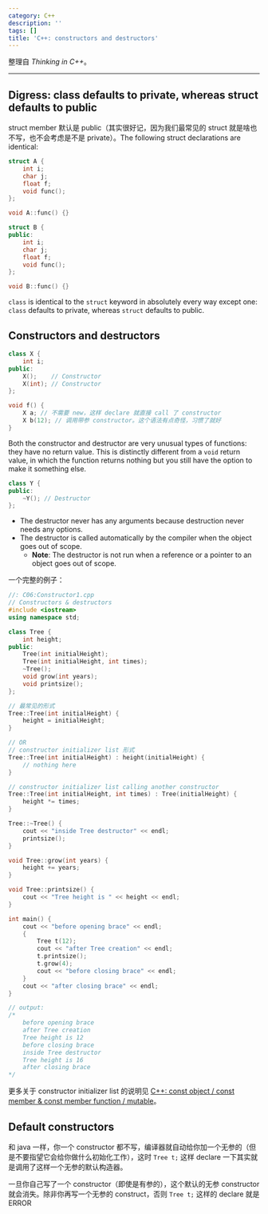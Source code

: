 ```yaml
---
category: C++
description: ''
tags: []
title: 'C++: constructors and destructors'
---
```


整理自 _Thinking in C++_。

-----

## Digress: class defaults to private, whereas struct defaults to public

struct member 默认是 public（其实很好记，因为我们最常见的 struct 就是啥也不写，也不会考虑是不是 private）。The following struct declarations are identical:

```cpp
struct A {
	int i;
	char j;
	float f;
	void func();
};

void A::func() {}

struct B {
public:
	int i;
	char j;
	float f;
	void func();
};

void B::func() {}
```

`class` is identical to the `struct` keyword in absolutely every way except one: `class` defaults to private, whereas `struct` defaults to public.

## Constructors and destructors

```cpp
class X {
	int i;
public:
	X(); 	// Constructor
	X(int); // Constructor
};

void f() {
	X a; // 不需要 new，这样 declare 就直接 call 了 constructor
	X b(12); // 调用带参 constructor。这个语法有点奇怪，习惯了就好
}
```

Both the constructor and destructor are very unusual types of functions: they have no return value. This is distinctly different from a `void` return value, in which the function returns nothing but you still have the option to make it something else.

```cpp
class Y {
public:
	~Y(); // Destructor
};
```

* The destructor never has any arguments because destruction never needs any options.
* The destructor is called automatically by the compiler when the object goes out of scope.
	- **Note**: The destructor is not run when a reference or a pointer to an object goes out of scope.

一个完整的例子：

```cpp
//: C06:Constructor1.cpp
// Constructors & destructors
#include <iostream>
using namespace std;

class Tree {
    int height;
public:
    Tree(int initialHeight);    		
    Tree(int initialHeight, int times);	
    ~Tree();                    		
    void grow(int years);
    void printsize();
};

// 最常见的形式
Tree::Tree(int initialHeight) { 
    height = initialHeight;
}

// OR
// constructor initializer list 形式
Tree::Tree(int initialHeight) : height(initialHeight) {
    // nothing here
}

// constructor initializer list calling another constructor
Tree::Tree(int initialHeight, int times) : Tree(initialHeight) { 
    height *= times;
}

Tree::~Tree() {
	cout << "inside Tree destructor" << endl;
	printsize();
}

void Tree::grow(int years) {
	height += years;
}

void Tree::printsize() {
	cout << "Tree height is " << height << endl;
}

int main() {
	cout << "before opening brace" << endl;
	{
		Tree t(12);
		cout << "after Tree creation" << endl;
		t.printsize();
		t.grow(4);
		cout << "before closing brace" << endl;
	}
	cout << "after closing brace" << endl;
} 

// output:
/* 
	before opening brace
	after Tree creation
	Tree height is 12
	before closing brace
	inside Tree destructor
	Tree height is 16
	after closing brace
*/
```

更多关于 constructor initializer list 的说明见 [C++: const object / const member & const member function / mutable](/c++/2015/03/29/cpp-const-object-const-member-const-member-function-mutable)。

## Default constructors

和 java 一样，你一个 constructor 都不写，编译器就自动给你加一个无参的（但是不要指望它会给你做什么初始化工作），这时 `Tree t;` 这样 declare 一下其实就是调用了这样一个无参的默认构造器。

一旦你自己写了一个 constructor（即使是有参的），这个默认的无参 constructor 就会消失。除非你再写一个无参的 construct，否则 `Tree t;` 这样的 declare 就是 ERROR
